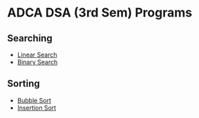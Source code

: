 # ADCA DSA (3rd Sem) Programs

## Searching
- [Linear Search](./Searching/LinearSearch.c)
- [Binary Search](./Searching/BinarySearch.c)

## Sorting
- [Bubble Sort](./Sorting/BubbleSort.c)
- [Insertion Sort](./Sorting/InsertionSort.c)
